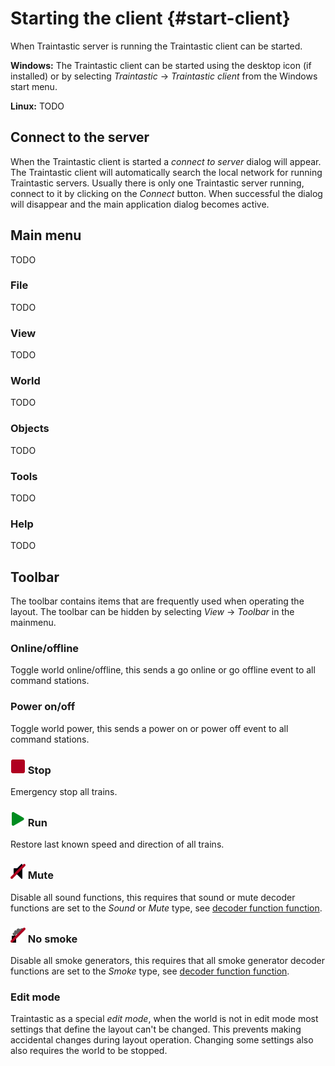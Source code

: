 # Starting the client {#start-client}

When Traintastic server is running the Traintastic client can be started.

**Windows:** The Traintastic client can be started using the desktop icon (if installed) or by selecting *Traintastic* -> *Traintastic client* from the Windows start menu.

**Linux:** TODO

## Connect to the server

When the Traintastic client is started a *connect to server* dialog will appear.
The Traintastic client will automatically search the local network for running Traintastic servers.
Usually there is only one Traintastic server running, connect to it by clicking on the *Connect* button.
When successful the dialog will disappear and the main application dialog becomes active.

## Main menu

TODO

### File

TODO

### View

TODO

### World

TODO

### Objects

TODO

### Tools

TODO

### Help

TODO

## Toolbar

The toolbar contains items that are frequently used when operating the layout. The toolbar can be hidden by selecting *View* -> *Toolbar* in the mainmenu.

### Online/offline

Toggle world online/offline, this sends a go online or go offline event to all command stations.

### Power on/off

Toggle world power, this sends a power on or power off event to all command stations.

### ![](../../gfx/toolbar/stop.png) Stop

Emergency stop all trains.

### ![](../../gfx/toolbar/run.png) Run

Restore last known speed and direction of all trains.

### ![](../../gfx/toolbar/mute.png) Mute

Disable all sound functions, this requires that sound or mute decoder functions are set to the *Sound* or *Mute* type, see [decoder function function](../object/decoderfunction.md#decoder-function-function).

### ![](../../gfx/toolbar/no_smoke.png) No smoke

Disable all smoke generators, this requires that all smoke generator decoder functions are set to the *Smoke* type, see [decoder function function](../object/decoderfunction.md#decoder-function-function).

### Edit mode

Traintastic as a special *edit mode*, when the world is not in edit mode most settings that define the layout can't be changed.
This prevents making accidental changes during layout operation. Changing some settings also also requires the world to be stopped.
